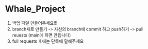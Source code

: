 # Whale_Project
1. 백업 파일 만들어두세요!!!
2. branch새로 만들기 -> 자신의 branch에 commit 하고 push하기 -> pull reuests 
  (main에 하면 안됩니다)
3. full requests 후에는 단톡에 말해주세요
